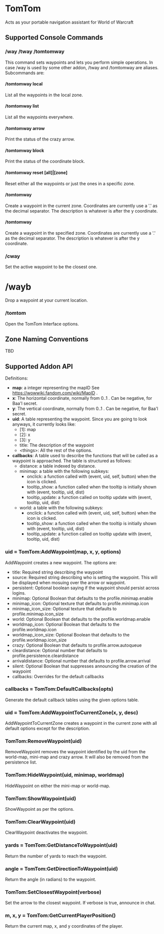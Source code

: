 # TomTom
Acts as your portable navigation assistant for World of Warcraft

## Supported Console Commands

### /way /tway /tomtomway

This command sets waypoints and lets you perform simple operations.
In case /way is used by some other addon, /tway and /tomtomway are aliases.
Subcommands are:

#### /tomtomway local
List all the waypoints in the local zone.

#### /tomtomway list
List all the waypoints everywhere.

#### /tomtomway arrow
Print the status of the crazy arrow.

#### /tomtomway block
Print the status of the coordinate block.

#### /tomtomway reset \[all]|\[zone]
Reset either all the waypoints or just the ones in a specific zone.

#### /tomtomway  <x-coords> <y-coords> <description>
Create a waypoint in the current zone.
Coordinates are currently use a '.' as the decimal separator.
The description is whatever is after the y coordinate.

#### /tomtomway <zone> <x-coords> <y-coords> <description>
Create a waypoint in the specified zone.
Coordinates are currently use a '.' as the decimal separator.
The description is whatever is after the y coordinate.

### /cway
Set the active waypoint to be the closest one.

# /wayb
Drop a waypoint at your current location.

### /tomtom
Open the TomTom Interface options.

## Zone Naming Conventions

TBD


## Supported Addon API

Definitions:

* **map**: a integer representing the mapID
  See https://wowwiki.fandom.com/wiki/MapID .
* **x**: The horizontal coordinate, normally from 0..1 .
  Can be negative, for Baa'l secret.
* **y**: The vertical coordinate, normally from 0..1 .
  Can be negative, for Baa'l secret.
* **uid**: A table representing the waypoint.
  Since you are going to look anyways, it currently looks like:
  * \[1]: map
  * \[2]: x
  * \[3]: y
  * title: The description of the waypoint
  * \<things>: All the rest of the options.
* **callbacks**: A table used to describe the functions that will be called 
as a waypoint is approached. The table is structured as follows:
  * distance: a table indexed by distance.
  * minimap: a table with the following subkeys:
    * onclick: a function called with (event, uid, self, button) when the icon is clicked.
    * tooltip_show: a function called when the tooltip is initially shown with (event, tooltip, uid, dist)
    * tooltip_update: a function called on tooltip update with (event, tooltip, uid, dist) 
  * world: a table with the following subkeys:
    * onclick: a function called with (event, uid, self, button) when the icon is clicked.
    * tooltip_show: a function called when the tooltip is initially shown with (event, tooltip, uid, dist)
    * tooltip_update: a function called on tooltip update with (event, tooltip, uid, dist) 
   
### uid = TomTom:AddWaypoint(map, x, y, options)
AddWaypoint creates a new waypoint. The options are:
* title: Required string describing the waypoint
* source: Required string describing who is setting the waypoint.
          This will be displayed when mosuing over the arrow or waypoint.
* persistent: Optional boolean saying if the waypoint should persist across logins.
* minimap: Optional Boolean that defaults to the profile.minimap.enable
* minimap_icon: Optional texture that defaults to profile.minimap.icon
* minimap_icon_size: Optional texture that defaults to profile.minimap.icon_size
* world: Optional Boolean that defaults to the profile.worldmap.enable
* worldmap_icon: Optional Boolean that defaults to the profile.worldmap.icon
* worldmap_icon_size: Optional Boolean that defaults to the profile.worldmap.icon_size
* crazy: Optional Boolean that defaults to profile.arrow.autoqueue 
* cleardistance: Optional number that defaults to profile.persistence.cleardistance
* arrivaldistance: Optional number that defaults to profile.arrow.arrival
* silent: Optional Boolean that suppresses announcing the creation of the waypoint
* callbacks: Overrides for the default callbacks


### callbacks = TomTom:DefaultCallbacks(opts)
Generate the default callback tables using the given options table.

### uid = TomTom:AddWaypointToCurrentZone(x, y, desc)
AddWaypointToCurrentZone creates a waypoint in the current zone with all default options except for the description.

### TomTom:RemoveWaypoint(uid)
RemoveWaypoint removes the waypoint identified by the uid from the world-map, mini-map and crazy arrow.
It will also be removed from the persistence list.

### TomTom:HideWaypoint(uid, minimap, worldmap)
HideWaypoint on either the mini-map or world-map.

### TomTom:ShowWaypoint(uid)
ShowWaypoint as per the options.

### TomTom:ClearWaypoint(uid)
ClearWaypoint deactivates the waypoint.

### yards = TomTom:GetDistanceToWaypoint(uid)
Return the number of yards to reach the waypoint.

### angle = TomTom:GetDirectionToWaypoint(uid)
Return the angle (in radians) to the waypoint.

### TomTom:SetClosestWaypoint(verbose)
Set the arrow to the closest waypoint.
If verbose is true, announce in chat.

### m, x, y = TomTom:GetCurrentPlayerPosition()
Return the current map, x, and y coordinates of the player.

